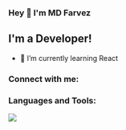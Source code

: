 ### Hey 👋 I'm MD Farvez

## I'm a Developer!
- 🌱 I’m currently learning React

### Connect with me:

### Languages and Tools:
![](https://img.shields.io/badge/Code-JavaScript-informational?style=flat&logo=javascript&logoColor=white&color=2bbc8a)